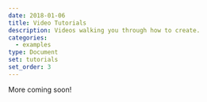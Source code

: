 ```yaml
---
date: 2018-01-06
title: Video Tutorials
description: Videos walking you through how to create.
categories:
  - examples
type: Document
set: tutorials
set_order: 3
---
```


More coming soon!
